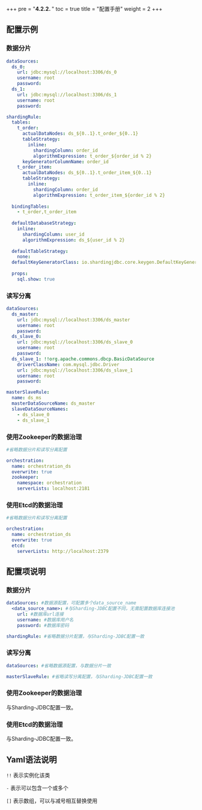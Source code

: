 +++
pre = "<b>4.2.2. </b>"
toc = true
title = "配置手册"
weight = 2
+++

## 配置示例

### 数据分片

```yaml
dataSources:
  ds_0: 
    url: jdbc:mysql://localhost:3306/ds_0
    username: root
    password: 
  ds_1:
    url: jdbc:mysql://localhost:3306/ds_1
    username: root
    password: 

shardingRule:  
  tables:
    t_order: 
      actualDataNodes: ds_${0..1}.t_order_${0..1}
      tableStrategy: 
        inline:
          shardingColumn: order_id
          algorithmExpression: t_order_${order_id % 2}
      keyGeneratorColumnName: order_id
    t_order_item:
      actualDataNodes: ds_${0..1}.t_order_item_${0..1}
      tableStrategy:
        inline:
          shardingColumn: order_id
          algorithmExpression: t_order_item_${order_id % 2}  
  
  bindingTables:
    - t_order,t_order_item
  
  defaultDatabaseStrategy:
    inline:
      shardingColumn: user_id
      algorithmExpression: ds_${user_id % 2}
  
  defaultTableStrategy:
    none:
  defaultKeyGeneratorClass: io.shardingjdbc.core.keygen.DefaultKeyGenerator
  
  props:
    sql.show: true
```

### 读写分离

```yaml
dataSources:
  ds_master:
    url: jdbc:mysql://localhost:3306/ds_master
    username: root
    password: 
  ds_slave_0:
    url: jdbc:mysql://localhost:3306/ds_slave_0
    username: root
    password: 
  ds_slave_1: !!org.apache.commons.dbcp.BasicDataSource
    driverClassName: com.mysql.jdbc.Driver
    url: jdbc:mysql://localhost:3306/ds_slave_1
    username: root
    password: 

masterSlaveRule:
  name: ds_ms
  masterDataSourceName: ds_master
  slaveDataSourceNames: 
    - ds_slave_0
    - ds_slave_1
```

### 使用Zookeeper的数据治理

```yaml
#省略数据分片和读写分离配置

orchestration:
  name: orchestration_ds
  overwrite: true
  zookeeper:
    namespace: orchestration
    serverLists: localhost:2181
```

### 使用Etcd的数据治理

```yaml
#省略数据分片和读写分离配置

orchestration:
  name: orchestration_ds
  overwrite: true
  etcd:
    serverLists: http://localhost:2379
```

## 配置项说明

### 数据分片

```yaml
dataSources: #数据源配置，可配置多个data_source_name
  <data_source_name>: #与Sharding-JDBC配置不同，无需配置数据库连接池
    url: #数据库url连接
    username: #数据库用户名
    password: #数据库密码

shardingRule: #省略数据分片配置，与Sharding-JDBC配置一致
```

### 读写分离

```yaml
dataSources: #省略数据源配置，与数据分片一致

masterSlaveRule: #省略读写分离配置，与Sharding-JDBC配置一致
```

### 使用Zookeeper的数据治理

与Sharding-JDBC配置一致。

### 使用Etcd的数据治理

与Sharding-JDBC配置一致。

## Yaml语法说明

`!!` 表示实例化该类

`-` 表示可以包含一个或多个

`[]` 表示数组，可以与减号相互替换使用
